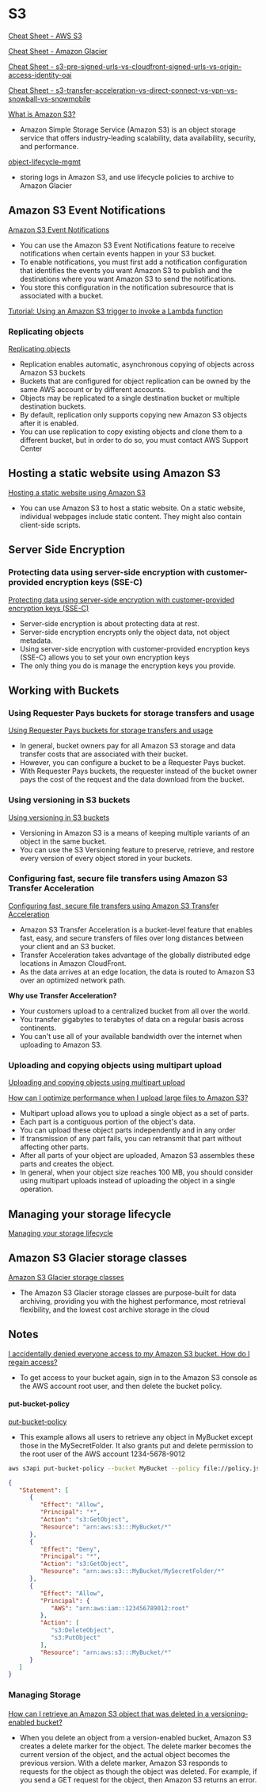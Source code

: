# S3

[Cheat Sheet - AWS S3](https://tutorialsdojo.com/amazon-s3)

[Cheat Sheet - Amazon Glacier](https://tutorialsdojo.com/amazon-sqs)

[Cheat Sheet - s3-pre-signed-urls-vs-cloudfront-signed-urls-vs-origin-access-identity-oai](https://tutorialsdojo.com/s3-pre-signed-urls-vs-cloudfront-signed-urls-vs-origin-access-identity-oai)

[Cheat Sheet - s3-transfer-acceleration-vs-direct-connect-vs-vpn-vs-snowball-vs-snowmobile](https://tutorialsdojo.com/s3-transfer-acceleration-vs-direct-connect-vs-vpn-vs-snowball-vs-snowmobile)

[What is Amazon S3?](https://docs.aws.amazon.com/AmazonS3/latest/userguide/Welcome.html)

- Amazon Simple Storage Service (Amazon S3) is an object storage service that offers industry-leading scalability, data availability, security, and performance. 

[object-lifecycle-mgmt](https://docs.aws.amazon.com/AmazonS3/latest/userguide/object-lifecycle-mgmt.html)

- storing logs in Amazon S3, and use lifecycle policies to archive to Amazon
  Glacier

## Amazon S3 Event Notifications

[Amazon S3 Event Notifications](https://docs.aws.amazon.com/AmazonS3/latest/userguide/NotificationHowTo.html)

- You can use the Amazon S3 Event Notifications feature to receive notifications when certain events happen in your S3 bucket.
- To enable notifications, you must first add a notification configuration that identifies the events you want Amazon S3 to publish and the destinations where you want Amazon S3 to send the notifications.
- You store this configuration in the notification subresource that is associated with a bucket.

[Tutorial: Using an Amazon S3 trigger to invoke a Lambda function](https://docs.aws.amazon.com/lambda/latest/dg/with-s3-example.html#with-s3-example-configure-event-source)


### Replicating objects

[Replicating objects](https://docs.aws.amazon.com/AmazonS3/latest/userguide/replication.html)

- Replication enables automatic, asynchronous copying of objects across Amazon S3 buckets
- Buckets that are configured for object replication can be owned by the same AWS account or by different accounts.
- Objects may be replicated to a single destination bucket or multiple destination buckets. 
- By default, replication only supports copying new Amazon S3 objects after it is enabled. 
- You can use replication to copy existing objects and clone them to a different bucket, but in order to do so, you must contact AWS Support Center



## Hosting a static website using Amazon S3

[Hosting a static website using Amazon S3](https://docs.aws.amazon.com/AmazonS3/latest/userguide/WebsiteHosting.html)

- You can use Amazon S3 to host a static website. On a static website, individual webpages include static content. They might also contain client-side scripts.


## Server Side Encryption

### Protecting data using server-side encryption with customer-provided encryption keys (SSE-C)

[Protecting data using server-side encryption with customer-provided encryption keys (SSE-C)](https://docs.aws.amazon.com/AmazonS3/latest/userguide/ServerSideEncryptionCustomerKeys.html)

- Server-side encryption is about protecting data at rest. 
- Server-side encryption encrypts only the object data, not object metadata.
- Using server-side encryption with customer-provided encryption keys (SSE-C) allows you to set your own encryption keys
- The only thing you do is manage the encryption keys you provide.

## Working with Buckets

### Using Requester Pays buckets for storage transfers and usage

[Using Requester Pays buckets for storage transfers and usage](https://docs.aws.amazon.com/AmazonS3/latest/userguide/RequesterPaysBuckets.html)

- In general, bucket owners pay for all Amazon S3 storage and data transfer costs that are associated with their bucket. 
- However, you can configure a bucket to be a Requester Pays bucket. 
- With Requester Pays buckets, the requester instead of the bucket owner pays the cost of the request and the data download from the bucket.


### Using versioning in S3 buckets

[Using versioning in S3 buckets](https://docs.aws.amazon.com/AmazonS3/latest/userguide/Versioning.html)

- Versioning in Amazon S3 is a means of keeping multiple variants of an object in the same bucket. 
- You can use the S3 Versioning feature to preserve, retrieve, and restore every version of every object stored in your buckets. 

### Configuring fast, secure file transfers using Amazon S3 Transfer Acceleration

[Configuring fast, secure file transfers using Amazon S3 Transfer Acceleration](https://docs.aws.amazon.com/AmazonS3/latest/userguide/transfer-acceleration.html)

- Amazon S3 Transfer Acceleration is a bucket-level feature that enables fast, easy, and secure transfers of files over long distances between your client and an S3 bucket. 
- Transfer Acceleration takes advantage of the globally distributed edge locations in Amazon CloudFront. 
- As the data arrives at an edge location, the data is routed to Amazon S3 over an optimized network path.

**Why use Transfer Acceleration?**
- Your customers upload to a centralized bucket from all over the world.
- You transfer gigabytes to terabytes of data on a regular basis across continents.
- You can't use all of your available bandwidth over the internet when uploading to Amazon S3.


### Uploading and copying objects using multipart upload

[Uploading and copying objects using multipart upload](https://docs.aws.amazon.com/AmazonS3/latest/userguide/mpuoverview.html)

[How can I optimize performance when I upload large files to Amazon S3?](https://aws.amazon.com/premiumsupport/knowledge-center/s3-upload-large-files)

- Multipart upload allows you to upload a single object as a set of parts. 
- Each part is a contiguous portion of the object's data. 
- You can upload these object parts independently and in any order
- If transmission of any part fails, you can retransmit that part without affecting other parts. 
- After all parts of your object are uploaded, Amazon S3 assembles these parts and creates the object. 
- In general, when your object size reaches 100 MB, you should consider using multipart uploads instead of uploading the object in a single operation.


## Managing your storage lifecycle

[Managing your storage lifecycle](https://docs.aws.amazon.com/AmazonS3/latest/userguide/object-lifecycle-mgmt.html)


## Amazon S3 Glacier storage classes

[Amazon S3 Glacier storage classes](https://aws.amazon.com/s3/storage-classes/glacier)

- The Amazon S3 Glacier storage classes are purpose-built for data archiving, providing you with the highest performance, most retrieval flexibility, and the lowest cost archive storage in the cloud

## Notes

[I accidentally denied everyone access to my Amazon S3 bucket. How do I regain access?](https://aws.amazon.com/premiumsupport/knowledge-center/s3-accidentally-denied-access/)

- To get access to your bucket again, sign in to the Amazon S3 console as the AWS account root user, and then delete the bucket policy.


#### put-bucket-policy

[put-bucket-policy](https://docs.aws.amazon.com/cli/latest/reference/s3api/put-bucket-policy.html)

- This example allows all users to retrieve any object in MyBucket except those in the MySecretFolder. It also grants put and delete permission to the root user of the AWS account 1234-5678-9012

```bash
aws s3api put-bucket-policy --bucket MyBucket --policy file://policy.json
```


```json
{
   "Statement": [
      {
         "Effect": "Allow",
         "Principal": "*",
         "Action": "s3:GetObject",
         "Resource": "arn:aws:s3:::MyBucket/*"
      },
      {
         "Effect": "Deny",
         "Principal": "*",
         "Action": "s3:GetObject",
         "Resource": "arn:aws:s3:::MyBucket/MySecretFolder/*"
      },
      {
         "Effect": "Allow",
         "Principal": {
            "AWS": "arn:aws:iam::123456789012:root"
         },
         "Action": [
            "s3:DeleteObject",
            "s3:PutObject"
         ],
         "Resource": "arn:aws:s3:::MyBucket/*"
      }
   ]
}
```

### Managing Storage

#### 

[How can I retrieve an Amazon S3 object that was deleted in a versioning-enabled bucket?](https://aws.amazon.com/premiumsupport/knowledge-center/s3-undelete-configuration/)

- When you delete an object from a version-enabled bucket, Amazon S3 creates a delete marker for the object. The delete marker becomes the current version of the object, and the actual object becomes the previous version. With a delete marker, Amazon S3 responds to requests for the object as though the object was deleted. For example, if you send a GET request for the object, then Amazon S3 returns an error.
